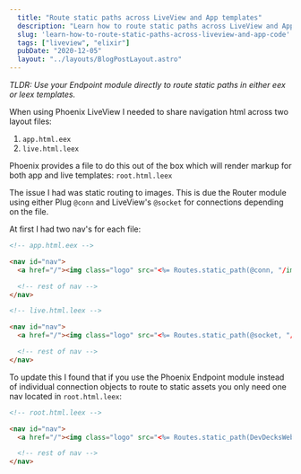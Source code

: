 ```yaml
---
  title: "Route static paths across LiveView and App templates"
  description: "Learn how to route static paths across LiveView and App code"
  slug: 'learn-how-to-route-static-paths-across-liveview-and-app-code'
  tags: ["liveview", "elixir"]
  pubDate: "2020-12-05"
  layout: "../layouts/BlogPostLayout.astro"
---
```


*TLDR: Use your Endpoint module directly to route static paths in either eex or leex templates.*

When using Phoenix LiveView I needed to share navigation html across two layout files:
1) `app.html.eex`
2) `live.html.leex`

Phoenix provides a file to do this out of the box which will render markup for both app and live templates:
`root.html.leex`

The issue I had was static routing to images. This is due the Router module using either Plug `@conn` and LiveView's `@socket` for connections depending on the file.

<div>At first I had two nav's for each file:</div>

```html
<!-- app.html.eex -->

<nav id="nav">
  <a href="/"><img class="logo" src="<%= Routes.static_path(@conn, "/images/logo.svg")%>" /></a>

  <!-- rest of nav -->
</nav>
```

```html
<!-- live.html.leex -->

<nav id="nav">
  <a href="/"><img class="logo" src="<%= Routes.static_path(@socket, "/images/logo.svg")%>" /></a>

  <!-- rest of nav -->
</nav>
```

To update this I found that if you use the Phoenix Endpoint module instead of individual connection objects to route to static assets you only need one nav located in `root.html.leex`:

```html
<!-- root.html.leex -->

<nav id="nav">
  <a href="/"><img class="logo" src="<%= Routes.static_path(DevDecksWeb.Endpoint, "/images/logo.svg")%>" /></a>

  <!-- rest of nav -->
</nav>
```